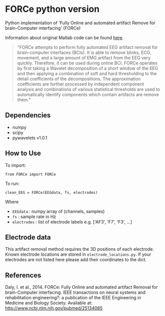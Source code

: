 # FORCe python version

Python implementation of 'Fully Online and automated artifact Remove for brain-Computer interfacing' (FORCe) 

Information about original Matlab code can be found [here](https://www.iandaly.org/force/).
> "FORCe attempts to perform fully automated EEG artifact removal for brain-computer interfaces (BCIs). It is able to remove blinks, ECG, movement, and a large amount of EMG artifact from the EEG very quickly. Therefore, it can be used during online BCI. FORCe operates by first taking a Wavelet decomposition of a short window of the EEG and then applying a combination of soft and hard thresholding to the detail coefficients of the decompositions. The approximation coefficients are further processed by independent component analysis and combinations of various statistical thresholds are used to automatically identify components which contain artifacts are remove them."


## Dependencies
- numpy
- scipy
- pywavelets v1.0.1

## How to Use
To import:
```
from FORCe import FORCe
```

To run:
```
clean_EEG = FORCe(EEGdata, fs, electrodes)
```

Where     
- `EEGdata` : numpy array of (channels, samples)
- `fs` : sample rate in Hz
- `electrodes` : list of electrode labels e.g. ['AF3', 'F7', 'F3', ...]

## Electrode data
This artifact removal method requires the 3D positions of each electrode. Known electrode locations are stored in `electrode_locations.py`. If your electrodes are not listed here please add their coordinates to the dict.

## References

Daly, I. et al., 2014. FORCe: Fully Online and automated artifact Removal for brain-Computer interfacing. IEEE transactions on neural systems and rehabilitation engineering?: a publication of the IEEE Engineering in Medicine and Biology Society. Available at: http://www.ncbi.nlm.nih.gov/pubmed/25134085